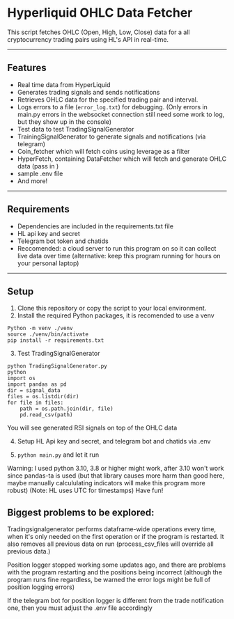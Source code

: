 # Hyperliquid OHLC Data Fetcher

This script fetches OHLC (Open, High, Low, Close) data for a all cryptocurrency trading pairs using HL's API in real-time.

---

## Features

- Real time data from HyperLiquid
- Generates trading signals and sends notifications
- Retrieves OHLC data for the specified trading pair and interval.
- Logs errors to a file (`error_log.txt`) for debugging. (Only errors in main.py errors in the websocket connection still need some work to log, but they show up in the console)
- Test data to test TradingSignalGenerator
- TrainingSignalGenerator to generate signals and notifications (via telegram)
- Coin_fetcher which will fetch coins using leverage as a filter
- HyperFetch, containing DataFetcher which will fetch and generate OHLC data (pass in )
- sample .env file
- And more!

---

## Requirements

- Dependencies are included in the requirements.txt file
- HL api key and secret
- Telegram bot token and chatids
- Reccomended: a cloud server to run this program on so it can collect live data over time (alternative: keep this program running for hours on your personal laptop)

---

## Setup

1. Clone this repository or copy the script to your local environment.
2. Install the required Python packages, it is recomended to use a venv
```
Python -m venv ./venv
source ./venv/bin/activate
pip install -r requirements.txt
```

3. Test TradingSignalGenerator
```
python TradingSignalGenerator.py
python
import os
import pandas as pd
dir = signal_data
files = os.listdir(dir)
for file in files:
    path = os.path.join(dir, file)
    pd.read_csv(path)
```
You will see generated RSI signals on top of the OHLC data

4. Setup HL Api key and secret, and telegram bot and chatids via .env

5. `python main.py` and let it run


Warning: I used python 3.10, 3.8 or higher might work, after 3.10 won't work since pandas-ta is used (but that library causes more harm than good here,
maybe manually calcululating indicators will make this program more robust)
(Note: HL uses UTC for timestamps)
Have fun!


## Biggest problems to be explored:
Tradingsignalgenerator performs dataframe-wide operations every time, when it's only needed on the first operation or if the program is restarted. It also removes all previous data on run (process_csv_files will override all previous data.)

Position logger stopped working some updates ago, and there are problems with the program restarting and the positions being incorrect (although the program runs fine regardless, be warned the error logs might be full of position logging errors)

If the telegram bot for position logger is different from the trade notification one, then you must adjust the .env file accordingly